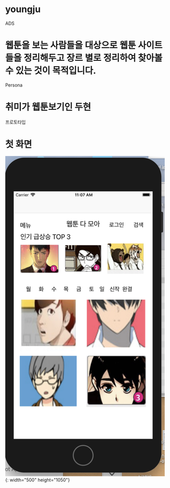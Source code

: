 # youngju

ADS
# 웹툰을 보는 사람들을 대상으로 웹툰 사이트들을 정리해두고 장르 별로 정리하여 찾아볼 수 있는 것이 목적입니다.

Persona
# 취미가 웹툰보기인 두현

프로토타입
# 첫 화면
![image1](https://github.com/ProjectInTheClass/youngju/blob/master/doc/image01.png){: width="500" height="1050"}




